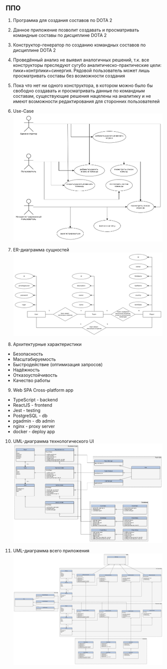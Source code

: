 ## ППО

1. Программа для создания составов по DOTA 2 

2. Данное приложение позволит создавать и просматривать  командные составы по дисциплине DOTA 2

3. Конструктор-генератор по созданию командных составов по дисциплине DOTA 2

4. Проведённый анализ не выявил аналогичных решений, т.к. все конструкторы преследуют сугубо аналитическо-практические цели: пики+контрпики+синергия. Рядовой пользователь может лишь просматривать составы без возможности создания

5. Пока что нет ни одного конструктора, в котором можно было бы свободно создавать и просматривать данные по командным составам, существующие решения нацелены на аналитику и не имеют возможности редактирования для сторонних пользователей

6. Use-Case
![use_case](./schemes/use_case.png)

7. ER-диаграмма сущностей
![er](./schemes/er.png)

8. Архитектурные характеристики

* Безопасность
* Масштабируемость
* Быстродействие (оптимизация запросов)
* Надёжность
* Отказоустойчивость
* Качество работы

9. Web SPA Cross-platform app

* TypeScript - backend
* ReactJS - frontend
* Jest - testing
* PostgreSQL - db
* pgadmin - db admin
* nginx - proxy server
* docker - deploy app

10. UML-диаграмма технологического UI
![tech_gui](./schemes/tech_gui.png)

11. UML-диаграмма всего приложения
![global_uml](./schemes/global_uml.png)
